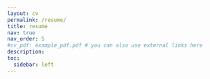 ```yaml
---
layout: cv
permalink: /resume/
title: resume
nav: true
nav_order: 5
#cv_pdf: example_pdf.pdf # you can also use external links here
description:
toc:
  sidebar: left
---
```

